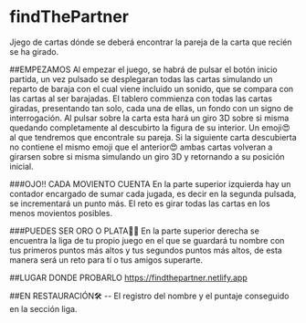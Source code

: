 # findThePartner
Jjego de cartas dónde se deberá encontrar la pareja de la carta que recién se ha girado.

##EMPEZAMOS
Al empezar el juego, se habrá de pulsar  el botón inicio partida, un vez pulsado se desplegaran todas las cartas simulando un reparto de baraja con
el cual viene incluido un sonido, que se compara con las cartas al ser barajadas.
El tablero commienza con todas las cartas giradas, presentando tan solo, cada una de ellas, un fondo con un signo de interrogación.
Al pulsar sobre la carta esta hará un giro 3D sobre si misma quedando completamente al descubirto la figura de su interior. Un emoji😍 al que tendremos
que encontrale su pareja.
Si la siguiente carta descubierta no contiene el mismo emoji que el anterior😍 ambas cartas volveran a girarsen sobre si misma simulando un giro 3D 
y retornando a su posición inicial.

###OJO!! CADA MOVIENTO CUENTA
En la parte superior izquierda hay un contador encargado de sumar cada jugada, es decir en la segunda pulsada, se incrementará un punto más.
El reto es girar todas las cartas en los menos movientos posibles.

###PUEDES SER ORO O PLATA🥇🥈
En la parte superior derecha se encuentra la liga de tu propio juego en el que se guardará tu nombre con tus primeros puntos más altos y tus segundos puntos
más altos, de esta manera será un reto para tí o tus amigos superarte.

##LUGAR DONDE PROBARLO
https://findthepartner.netlify.app

##EN RESTAURACIÓN🛠️
-- El registro del nombre y el puntaje conseguido en la sección liga.

